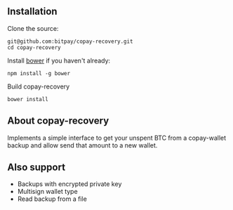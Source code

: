 ## Installation
Clone the source:

    git@github.com:bitpay/copay-recovery.git
    cd copay-recovery

Install [bower](http://bower.io) if you haven't already:

    npm install -g bower

Build copay-recovery
 
    bower install

## About copay-recovery
Implements a simple interface to get your unspent BTC from a copay-wallet backup and allow send that amount to a new wallet.

## Also support 
* Backups with encrypted private key
* Multisign wallet type
* Read backup from a file
